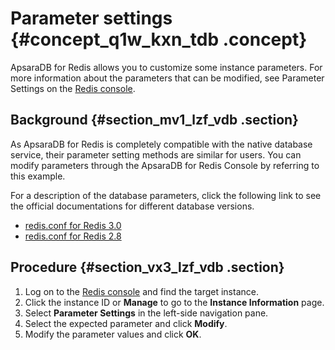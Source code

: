 # Parameter settings  {#concept_q1w_kxn_tdb .concept}

ApsaraDB for Redis allows you to customize some instance parameters. For more information about the parameters that can be modified, see Parameter Settings on the [Redis console](https://kvstore.console.aliyun.com/).

## Background {#section_mv1_lzf_vdb .section}

As ApsaraDB for Redis is completely compatible with the native database service, their parameter setting methods are similar for users. You can modify parameters through the ApsaraDB for Redis Console by referring to this example.    

For a description of the database parameters, click the following link to see the official documentations for different database versions.

-   [redis.conf for Redis 3.0](https://raw.githubusercontent.com/antirez/redis/3.0/redis.conf)
-   [redis.conf for Redis 2.8](https://raw.githubusercontent.com/antirez/redis/2.8/redis.conf)

## Procedure {#section_vx3_lzf_vdb .section}

1.  Log on to the [Redis console](https://kvstore.console.aliyun.com/) and find the target instance.
2.  Click the instance ID or **Manage** to go to the **Instance Information** page.
3.  Select **Parameter Settings** in the left-side navigation pane.
4.  Select the expected parameter and click **Modify**.
5.  Modify the parameter values and click **OK**.

